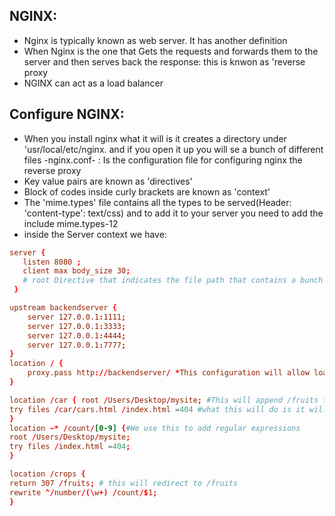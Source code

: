 ## NGINX: 
- Nginx is typically known as web server. It has another definition 
- When Nginx is the one that Gets the requests and forwards them to the server and then serves back the response: this is knwon as 'reverse proxy 
- NGINX can act as a load balancer 
## Configure NGINX:
- When you install nginx what it will is it creates a directory under 'usr/local/etc/nginx. and if you open it up you will se a bunch of different files
-nginx.conf- : Is the configuration file for configuring nginx the reverse proxy
- Key value pairs are known as 'directives'
- Block of codes inside curly brackets are known as 'context' 
- The 'mime.types' file contains all the types to be served(Header: 'content-type': text/css) and to add it to your server you need to add the include mime.types-12 
- inside the Server context we have:
 ```conf
 server { 
    listen 8080 ; 
    client max body_size 30;
    # root Directive that indicates the file path that contains a bunch of different files that we want to serve when we go to 8080 
  }
```
```conf
upstream backendserver {
    server 127.0.0.1:1111; 
    server 127.0.0.1:3333; 
    server 127.0.0.1:4444; 
    server 127.0.0.1:7777;
}
location / {
    proxy.pass http://backendserver/ *This configuration will allow load balancing around the different servers
}

location /car { root /Users/Desktop/mysite; #This will append /fruits to the root alias /Users/DesktopJmysite/car #If you use this it will not append /car to the end #When you use this what we serve is the index.html file under the folder that mentionned and if the index file is not found we will get a 403 Forbidden error
try files /car/cars.html /index.html =404 #what this will do is it will try to find the files /car/cars.html but if it does not find it will serve index.html and if non off these exist it will throf a 404 error 
} 
location ~* /count/[0-9] {#We use this to add regular expressions 
root /Users/Desktop/mysite;
try files /index.html =404; 
} 

location /crops { 
return 307 /fruits; # this will redirect to /fruits 
rewrite ^/number/(\w+) /count/$1;
}
```
